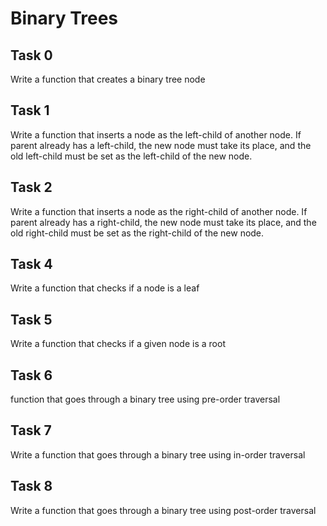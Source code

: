 # Binary Trees
## Task 0
Write a function that creates a binary tree node

## Task 1
Write a function that inserts a node as the left-child of another node.
If parent already has a left-child, the new node must take its place, and the old left-child must be set as the left-child of the new node.

## Task 2
Write a function that inserts a node as the right-child of another node.
If parent already has a right-child, the new node must take its place, and the old right-child must be set as the right-child of the new node.

## Task 4
Write a function that checks if a node is a leaf

## Task 5
Write a function that checks if a given node is a root

## Task 6
function that goes through a binary tree using pre-order traversal

## Task 7
Write a function that goes through a binary tree using in-order traversal

## Task 8
Write a function that goes through a binary tree using post-order traversal
